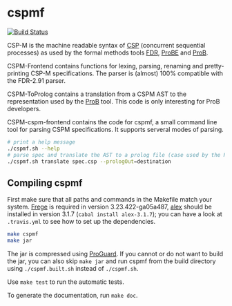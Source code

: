 # cspmf

[![Build Status](https://travis-ci.org/mabre/cspmf.svg?branch=frege)](https://travis-ci.org/mabre/cspmf)

CSP-M is the machine readable syntax of [CSP](https://en.wikipedia.org/wiki/Communicating_sequential_processes) (concurrent sequential processes) as
used by the formal methods tools [FDR](http://www.fsel.com/software.html), [ProBE](http://www.fsel.com/software.html) and [ProB](http://www.stups.uni-duesseldorf.de/ProB/).

CSPM-Frontend contains functions for lexing, parsing, renaming and
pretty-printing CSP-M specifications. The parser is (almost) 100% compatible
with the FDR-2.91 parser.

CSPM-ToProlog contains a translation from a CSPM AST to the representation used
by the [ProB](http://www.stups.uni-duesseldorf.de/ProB/) tool. This
code is only interesting for ProB developers.

CSPM-cspm-frontend contains the code for cspmf, a small command line tool for
parsing CSPM specifications. It supports serveral modes of parsing.

```bash
# print a help message
./cspmf.sh --help
# parse spec and translate the AST to a prolog file (case used by the ProB-Tool)
./cspmf.sh translate spec.csp --prologOut=destination
```

## Compiling cspmf

First make sure that all paths and commands in the Makefile match your system.
[Frege](https://github.com/Frege/frege/releases) is required in version
3.23.422-ga05a487, [alex](https://hackage.haskell.org/package/alex) should be
installed in version 3.1.7 (`cabal install alex-3.1.7`); you can have a look at
`.travis.yml` to see how to set up the dependencies.

```bash
make cspmf
make jar
```

The jar is compressed using [ProGuard](http://proguard.sourceforge.net). If you
cannot or do not want to build the jar, you can also skip `make jar` and run
cspmf from the build directory using `./cspmf.built.sh` instead of `./cspmf.sh`.

Use `make test` to run the automatic tests.

To generate the documentation, run `make doc`.

